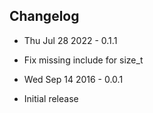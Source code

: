 ## Changelog

* Thu Jul 28 2022 - 0.1.1
 - Fix missing include for size_t

* Wed Sep 14 2016 - 0.0.1
 - Initial release
